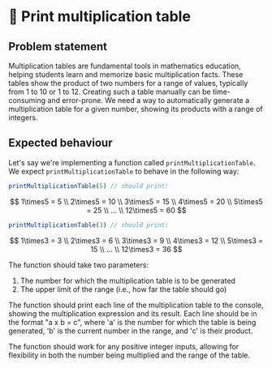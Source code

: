 # 🧮 Print multiplication table

## Problem statement

Multiplication tables are fundamental tools in mathematics education, helping students learn and memorize basic multiplication facts. These tables show the product of two numbers for a range of values, typically from 1 to 10 or 1 to 12. Creating such a table manually can be time-consuming and error-prone. We need a way to automatically generate a multiplication table for a given number, showing its products with a range of integers.

## Expected behaviour

Let's say we're implementing a function called `printMultiplicationTable`. We expect `printMultiplicationTable` to behave in the following way:

```js
printMultiplicationTable(5) // should print:
```
$$
1\times5 = 5 \\
2\times5 = 10 \\
3\times5 = 15 \\
4\times5 = 20 \\
5\times5 = 25 \\
... \\
12\times5 = 60
$$

```js
printMultiplicationTable(3) // should print:
```
$$
1\times3 = 3 \\
2\times3 = 6 \\
3\times3 = 9 \\
4\times3 = 12 \\
5\times3 = 15 \\
... \\
12\times3 = 36
$$

The function should take two parameters:

1. The number for which the multiplication table is to be generated
2. The upper limit of the range (i.e., how far the table should go)

The function should print each line of the multiplication table to the console, showing the multiplication expression and its result. Each line should be in the format "a x b = c", where 'a' is the number for which the table is being generated, 'b' is the current number in the range, and 'c' is their product.

The function should work for any positive integer inputs, allowing for flexibility in both the number being multiplied and the range of the table.